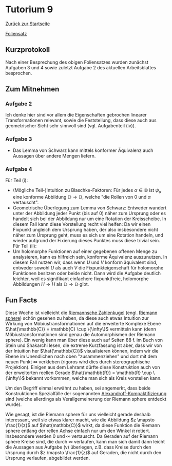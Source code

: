 # Tutorium 9

[Zurück zur Startseite](../README.md)

[Foliensatz](../assets/tut10/presentation.pdf)

## Kurzprotokoll
Nach einer Besprechung des obigen Foliensatzes wurden zunächst Aufgaben 3 und 4 sowie zuletzt Aufgabe 2 des aktuellen Arbeitsblattes besprochen.

## Zum Mitnehmen

### Aufgabe 2
Ich denke hier sind vor allem die Eigenschaften gebrochen linearer Transformationen relevant, sowie die Feststellung, dass diese auch aus geometrischer Sicht sehr sinnvoll sind (vgl. Aufgabenteil (iv)).

### Aufgabe 3
- Das Lemma von Schwarz kann mittels konformer Äquivalenz auch Aussagen über andere Mengen liefern.

### Aufgabe 4
Für Teil (i):
- (Mögliche Teil-)Intuition zu Blaschke-Faktoren: Für jedes $\alpha \in \mathbb{D}$ ist $\psi_{\alpha}$ eine konforme Abbildung $\mathbb{D} \to \mathbb{D}$, welche "die Rollen von $0$ und $\alpha$ vertauscht".
- Geometrische Überlegung zum Lemma von Schwarz: Entweder wandert unter der Abbildung jeder Punkt (bis auf $0$) näher zum Ursprung oder es handelt sich bei der Abbildung nur um eine Rotation der Kreisscheibe.
    In diesem Fall kann diese Vorstellung recht viel helfen: Da wir einen Fixpunkt ungleich dem Ursprung haben, der also insbesondere nicht näher zum Ursprung geht, muss es sich um eine Rotation handeln, und wieder aufgrund der Fixierung dieses Punktes muss diese trivial sein.
Für Teil (ii):
- Um holomorphe Funktionen auf einer gegebenen offenen Menge zu analysieren, kann es hilfreich sein, konforme Äquivalenz auszunutzen. In diesem Fall nutzen wir, dass wenn $U$ und $V$ konform äquivalent sind, entweder sowohl $U$ als auch $V$ die Fixpunkteigenschaft für holomorphe Funktionen besitzen oder beide nicht.
    Dann wird die Aufgabe deutlich leichter, weil es signifikant einfachere fixpunktfreie, holomorphe Abbildungen $H \to H$ als $\mathbb{D} \to \mathbb{D}$ gibt.

## Fun Facts

Diese Woche ist vielleicht die [Riemannsche Zahlenkugel](https://de.wikipedia.org/wiki/Riemannsche_Zahlenkugel) (engl. [Riemann sphere](https://en.wikipedia.org/wiki/Riemann_sphere)) schön gesehen zu haben, da diese auch etwas Intuition zur Wirkung von Möbiustransformationen auf die erweiterte Komplexe Ebene $\hat{\mathbb{C}} = \mathbb{C} \cup \{\infty\}$ vermitteln kann (denn Möbiustransformationen sind genau die Automorphismen der Riemann sphere).
Ein wenig kann man über diese auch auf Seiten 88 f. im Buch von Stein und Shakarchi lesen, die extreme Kurzfassung ist aber, dass wir von der Intuition her $\hat{\mathbb{C}}$ visualisieren können, indem wir die Ebene im Unendlichen nach oben "zusammenziehen" und dort mit dem neuen Punkt $\infty$ verkleben (rigoros wird dies durch stereographische Projektion).
Einigen aus dem Lehramt dürfte diese Konstruktion auch von der erweiterten reellen Gerade $\hat{\mathbb{R}} = \mathbb{R} \cup \{\infty\}$ bekannt vorkommen, welche man sich als Kreis vorstellen kann.

Um den Begriff einmal erwähnt zu haben, sei angemerkt, dass beide Konstruktionen Spezialfälle der sogenannten [Alexandroff-Kompaktifizierung](https://de.wikipedia.org/wiki/Alexandroff-Kompaktifizierung) sind (welche allerdings als Verallgemeinerung der Riemann sphere entdeckt wurde).

Wie gesagt, ist die Riemann sphere für uns vielleicht gerade deshalb interessant, weil sie etwas klarer macht, wie die Abbildung $z \mapsto \frac{1}{z}$ auf $\hat{mathbb{C}}$ wirkt, da diese Funktion die Riemann sphere entlang der rellen Achse einfach nur um den Winkel $\pi$ rotiert.
Insbesondere werden $0$ und $\infty$ vertauscht.
Da Geraden auf der Riemann sphere Kreise sind, die durch $\infty$ verlaufen, kann man sich damit dann leicht die Aussagen aus Aufgabe (v) überlegen, z.B. dass Kreise durch den Ursprung durch $z \mapsto \frac{1}{z}$ auf Geraden, die nicht durch den Ursprung verlaufen, abgebildet werden.
